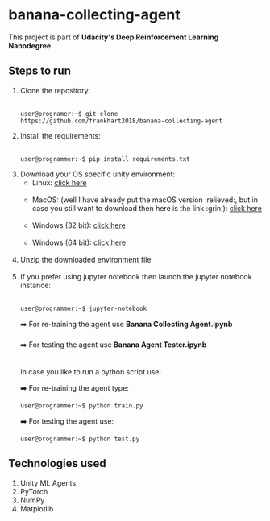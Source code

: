 # banana-collecting-agent

This project is part of <b>Udacity's Deep Reinforcement Learning Nanodegree</b>

## Steps to run

<ol>
  <li>Clone the repository:<br><br>
  
  ```console
  user@programer:~$ git clone https://github.com/frankhart2018/banana-collecting-agent
  ```
  
  </li>
  <li>Install the requirements:<br><br>
  
  ```console
  user@programmer:~$ pip install requirements.txt
  ```
  
  </li>
  <li>Download your OS specific unity environment:
    <ul>
      <li>Linux: <a href='https://s3-us-west-1.amazonaws.com/udacity-drlnd/P1/Banana/Banana_Linux.zip'>click here</a></li><br>
      <li>MacOS: (well I have already put the macOS version :relieved:, but in case you still want to download then here is the link :grin:): <a href='https://s3-us-west-1.amazonaws.com/udacity-drlnd/P1/Banana/Banana.app.zip'>click here</a></li><br>
      <li>Windows (32 bit): <a href='https://s3-us-west-1.amazonaws.com/udacity-drlnd/P1/Banana/Banana_Windows_x86.zip'>click here</a></li><br>
      <li>Windows (64 bit): <a href='https://s3-us-west-1.amazonaws.com/udacity-drlnd/P1/Banana/Banana_Windows_x86_64.zip'>click here </a></li><br>
    </ul>
  </li>
  
  <li>Unzip the downloaded environment file</li><br>
  <li>If you prefer using jupyter notebook then launch the jupyter notebook instance:<br><br>
  
  ```console
  user@programmer:~$ jupyter-notebook
  ```
  
  :arrow_right: For re-training the agent use <b>Banana Collecting Agent.ipynb</b><br><br>
  :arrow_right: For testing the agent use <b>Banana Agent Tester.ipynb</b><br><br>
  
  In case you like to run a python script use:<br>
  
  :arrow_right: For re-training the agent type:<br>
  
  ```console
  user@programmer:~$ python train.py
  ```
  
  :arrow_right: For testing the agent use:<br>
  
  ```console
  user@programmer:~$ python test.py
  ```
  
  </li>
</ol>

## Technologies used

<ol>
  <li>Unity ML Agents</li>
  <li>PyTorch</li>
  <li>NumPy</li>
  <li>Matplotlib</li>
</ol>
